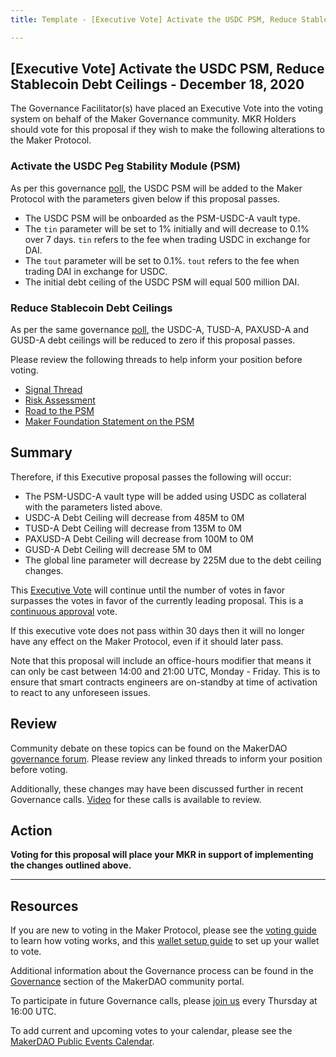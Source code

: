 ```yaml
---
title: Template - [Executive Vote] Activate the USDC PSM, Reduce Stablecoin Debt Ceilings - December 18, 2020

---
```

## [Executive Vote] Activate the USDC PSM, Reduce Stablecoin Debt Ceilings - December 18, 2020

The Governance Facilitator(s) have placed an Executive Vote into the voting system on behalf of the Maker Governance community. MKR Holders should vote for this proposal if they wish to make the following alterations to the Maker Protocol.

### Activate the USDC Peg Stability Module (PSM)

As per this governance [poll](https://vote.makerdao.com/polling/QmfTU85J?network=mainnet#poll-detail), the USDC PSM will be added to the Maker Protocol with the parameters given below if this proposal passes.

* The USDC PSM will be onboarded as the PSM-USDC-A vault type.
* The `tin` parameter will be set to 1% initially and will decrease to 0.1% over 7 days. `tin` refers to the fee when trading USDC in exchange for DAI.
* The `tout` parameter will be set to 0.1%. `tout` refers to the fee when trading DAI in exchange for USDC.
* The initial debt ceiling of the USDC PSM will equal 500 million DAI.

### Reduce Stablecoin Debt Ceilings

As per the same governance [poll](https://vote.makerdao.com/polling/QmfTU85J?network=mainnet#poll-detail), the USDC-A, TUSD-A, PAXUSD-A and GUSD-A debt ceilings will be reduced to zero if this proposal passes.

Please review the following threads to help inform your position before voting.
* [Signal Thread](https://forum.makerdao.com/t/signal-request-psm-parameters/5532)
* [Risk Assessment](https://forum.makerdao.com/t/mip29-peg-stability-module-psm-risk-assessment/5504)
* [Road to the PSM](https://forum.makerdao.com/t/road-to-the-psm/5353)
* [Maker Foundation Statement on the PSM](https://forum.makerdao.com/t/foundation-statement-on-the-psm/5521)

## Summary

Therefore, if this Executive proposal passes the following will occur:
* The PSM-USDC-A vault type will be added using USDC as collateral with the parameters listed above.
* USDC-A Debt Ceiling will decrease from 485M to 0M
* TUSD-A Debt Ceiling will decrease from 135M to 0M
* PAXUSD-A Debt Ceiling will decrease from 100M to 0M
* GUSD-A Debt Ceiling will decrease 5M to 0M
* The global line parameter will decrease by 225M due to the debt ceiling changes.

This [Executive Vote](https://community-development.makerdao.com/en/learn/governance/on-chain-gov) will continue until the number of votes in favor surpasses the votes in favor of the currently leading proposal. This is a [continuous approval](https://community-development.makerdao.com/en/learn/governance/how-voting-works) vote. 

If this executive vote does not pass within 30 days then it will no longer have any effect on the Maker Protocol, even if it should later pass. 

Note that this proposal will include an office-hours modifier that means it can only be cast between 14:00 and 21:00 UTC, Monday - Friday. This is to ensure that smart contracts engineers are on-standby at time of activation to react to any unforeseen issues.

## Review

Community debate on these topics can be found on the MakerDAO [governance forum](https://forum.makerdao.com/). Please review any linked threads to inform your position before voting.

Additionally, these changes may have been discussed further in recent Governance calls. [Video](https://www.youtube.com/playlist?list=PLLzkWCj8ywWNq5-90-Id6VPSsrk4OWVan) for these calls is available to review.

## Action

**Voting for this proposal will place your MKR in support of implementing the changes outlined above.**

---

## Resources

If you are new to voting in the Maker Protocol, please see the [voting guide](https://community-development.makerdao.com/en/learn/governance/how-voting-works/) to learn how voting works, and this [wallet setup guide](https://community-development.makerdao.com/en/learn/governance/voting-setup/) to set up your wallet to vote.

Additional information about the Governance process can be found in the [Governance](https://community-development.makerdao.com/en/learn/governance) section of the MakerDAO community portal.

To participate in future Governance calls, please [join us](https://github.com/makerdao/community/tree/master/governance/governance-and-risk-meetings) every Thursday at 16:00 UTC.

To add current and upcoming votes to your calendar, please see the [MakerDAO Public Events Calendar](https://calendar.google.com/calendar/embed?src=makerdao.com_3efhm2ghipksegl009ktniomdk%40group.calendar.google.com&ctz=UTC&mode=week&showCalendars=0&showPrint=0).
